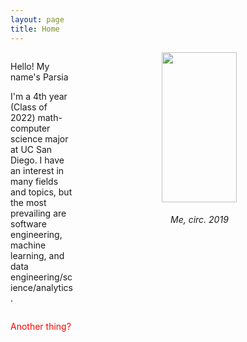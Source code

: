```yaml
---
layout: page
title: Home
---
```


<div style="display: inline-block">
    <span style="float: left; width: 20%;">
        <p>Hello! My name's Parsia</p>
        <p>
            I'm a 4th year (Class of 2022) math-computer science major at UC San Diego.
            I have an interest in many fields and topics, but the most prevailing are 
            software engineering, machine learning, and data engineering/science/analytics.
        </p>
    </span>
    <span style="float: right; text-align: center; width: 80%;">
        <img style="object-fit: cover;" height=240 width=120 src="/assets/Head_shot_avatar.jpg">
        <h6>Me, circ. 2019</h6>
    </span>
</div>

<p style="color: red;">Another thing?<p>